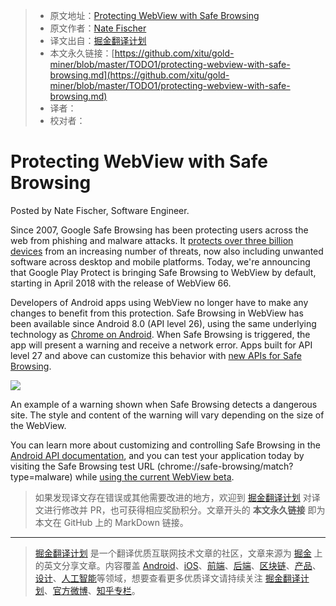 > * 原文地址：[Protecting WebView with Safe Browsing](https://android-developers.googleblog.com/2018/04/protecting-webview-with-safe-browsing.html)
> * 原文作者：[Nate Fischer](https://android-developers.googleblog.com)
> * 译文出自：[掘金翻译计划](https://github.com/xitu/gold-miner)
> * 本文永久链接：[https://github.com/xitu/gold-miner/blob/master/TODO1/protecting-webview-with-safe-browsing.md](https://github.com/xitu/gold-miner/blob/master/TODO1/protecting-webview-with-safe-browsing.md)
> * 译者：
> * 校对者：

# Protecting WebView with Safe Browsing

Posted by Nate Fischer, Software Engineer.

Since 2007, Google Safe Browsing has been protecting users across the web from phishing and malware attacks. It [protects over three billion devices](https://www.blog.google/topics/safety-security/safe-browsing-protecting-more-3-billion-devices-worldwide-automatically/) from an increasing number of threats, now also including unwanted software across desktop and mobile platforms. Today, we're announcing that Google Play Protect is bringing Safe Browsing to WebView by default, starting in April 2018 with the release of WebView 66.

Developers of Android apps using WebView no longer have to make any changes to benefit from this protection. Safe Browsing in WebView has been available since Android 8.0 (API level 26), using the same underlying technology as [Chrome on Android](https://security.googleblog.com/2015/12/protecting-hundreds-of-millions-more.html). When Safe Browsing is triggered, the app will present a warning and receive a network error. Apps built for API level 27 and above can customize this behavior with [new APIs for Safe Browsing](https://developer.android.com/reference/android/webkit/WebView.html).

[![](https://1.bp.blogspot.com/-dD8ce8s6-Cs/WtToFfrvoSI/AAAAAAAAFOQ/Khc-FV9MuREKm_35uecATVbJILv45PzVgCLcBGAs/s1600/unnamed%2B%25281%2529.png)](https://1.bp.blogspot.com/-dD8ce8s6-Cs/WtToFfrvoSI/AAAAAAAAFOQ/Khc-FV9MuREKm_35uecATVbJILv45PzVgCLcBGAs/s1600/unnamed%2B%25281%2529.png)

An example of a warning shown when Safe Browsing detects a dangerous site. The style and content of the warning will vary depending on the size of the WebView.

You can learn more about customizing and controlling Safe Browsing in the [Android API documentation](https://developer.android.com/reference/android/webkit/WebView.html), and you can test your application today by visiting the Safe Browsing test URL (chrome://safe-browsing/match?type=malware) while [using the current WebView beta](https://www.chromium.org/developers/androidwebview/android-webview-beta).

> 如果发现译文存在错误或其他需要改进的地方，欢迎到 [掘金翻译计划](https://github.com/xitu/gold-miner) 对译文进行修改并 PR，也可获得相应奖励积分。文章开头的 **本文永久链接** 即为本文在 GitHub 上的 MarkDown 链接。


---

> [掘金翻译计划](https://github.com/xitu/gold-miner) 是一个翻译优质互联网技术文章的社区，文章来源为 [掘金](https://juejin.im) 上的英文分享文章。内容覆盖 [Android](https://github.com/xitu/gold-miner#android)、[iOS](https://github.com/xitu/gold-miner#ios)、[前端](https://github.com/xitu/gold-miner#前端)、[后端](https://github.com/xitu/gold-miner#后端)、[区块链](https://github.com/xitu/gold-miner#区块链)、[产品](https://github.com/xitu/gold-miner#产品)、[设计](https://github.com/xitu/gold-miner#设计)、[人工智能](https://github.com/xitu/gold-miner#人工智能)等领域，想要查看更多优质译文请持续关注 [掘金翻译计划](https://github.com/xitu/gold-miner)、[官方微博](http://weibo.com/juejinfanyi)、[知乎专栏](https://zhuanlan.zhihu.com/juejinfanyi)。
